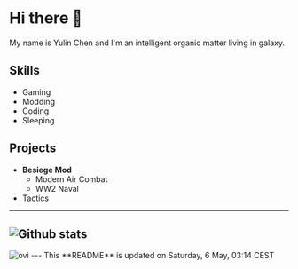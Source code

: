 # Hi there 👋

My name is Yulin Chen and I'm an intelligent organic matter living in galaxy.

## Skills
- Gaming
- Modding
- Coding
- Sleeping

## Projects
- **Besiege Mod** 
  - Modern Air Combat
  - WW2 Naval
- Tactics

---
![Github stats](https://github-readme-stats.vercel.app/api?username=Chen-Yulin&show_icons=true&theme=radical)
---
<img src="https://github-readme-stats.vercel.app/api/top-langs?username=Chen-Yulin&show_icons=true&locale=en&layout=compact&theme=chartreuse-dark" alt="ovi" />
---
This **README** is updated on Saturday, 6 May, 03:14 CEST
